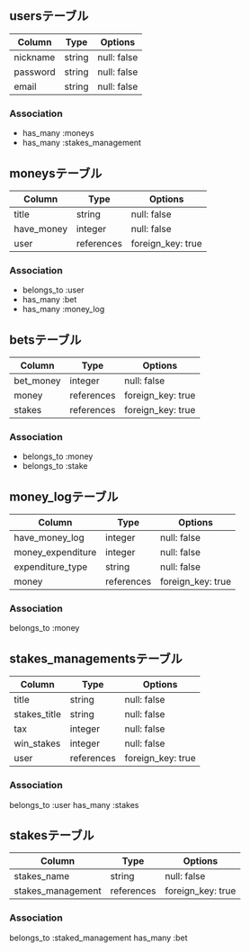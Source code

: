 
## usersテーブル

| Column              | Type       | Options           |
| ------------------- | ---------- | ----------------- |
| nickname            | string     | null: false       |
| password            | string     | null: false       |
| email               | string     | null: false       |
### Association

- has_many :moneys
- has_many :stakes_management

## moneysテーブル

| Column              | Type       | Options           |
| ------------------- | ---------- | ----------------- |
| title               | string     | null: false       |
| have_money          | integer    | null: false       |
| user                | references | foreign_key: true |

### Association

- belongs_to :user
- has_many :bet
- has_many :money_log

## betsテーブル

| Column              | Type       | Options           |
| ------------------- | ---------- | ----------------- |
| bet_money           | integer    | null: false       |
| money               | references | foreign_key: true |
| stakes              | references | foreign_key: true |

### Association

- belongs_to :money
- belongs_to :stake

## money_logテーブル

| Column              | Type       | Options           |
| ------------------- | ---------- | ----------------- |
| have_money_log      | integer    | null: false       |
| money_expenditure   | integer    | null: false       |
| expenditure_type    | string     | null: false       |
| money               | references | foreign_key: true |

### Association

belongs_to :money

## stakes_managementsテーブル

| Column              | Type       | Options           |
| ------------------- | ---------- | ----------------- |
| title               | string     | null: false       |
| stakes_title        | string     | null: false       |
| tax                 | integer    | null: false       |
| win_stakes          | integer    | null: false       |
| user                | references | foreign_key: true |

### Association

belongs_to :user
has_many :stakes

## stakesテーブル

| Column              | Type       | Options           |
| ------------------- | ---------- | ----------------- |
| stakes_name         | string     | null: false       |
| stakes_management   | references | foreign_key: true |

### Association

belongs_to :staked_management
has_many :bet
